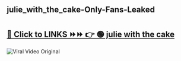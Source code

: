 
 ## julie_with_the_cake-Only-Fans-Leaked

# <h2><a href="https://clipsfans.com/julie_with_the_cake&ref=git">🔗 Click to LINKS ⏩⏩ 👉 🟢 julie with the cake </a></h2>

<a href="https://clipsfans.com/julie_with_the_cake&ref=git" rel="nofollow" data-target="animated-image.originalLink"><img src="https://i.ibb.co.com/xMMVF88/686577567.gif" alt="Viral Video Original" style="max-width: 100%; display: inline-block;" data-target="animated-image.originalImage"></a>

